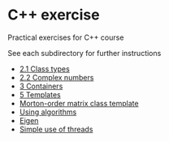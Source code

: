 # C++ exercise

Practical exercises for C++ course

See each subdirectory for further instructions

* [2.1 Class types](2.1-class-types/)
* [2.2 Complex numbers](2.2-complex/)
* [3 Containers](3-containers/)
* [5 Templates](5-templates)
* [Morton-order matrix class template](morton-order/)
* [Using algorithms](algorithm/)
* [Eigen](eigen/)
* [Simple use of threads](threads/)
